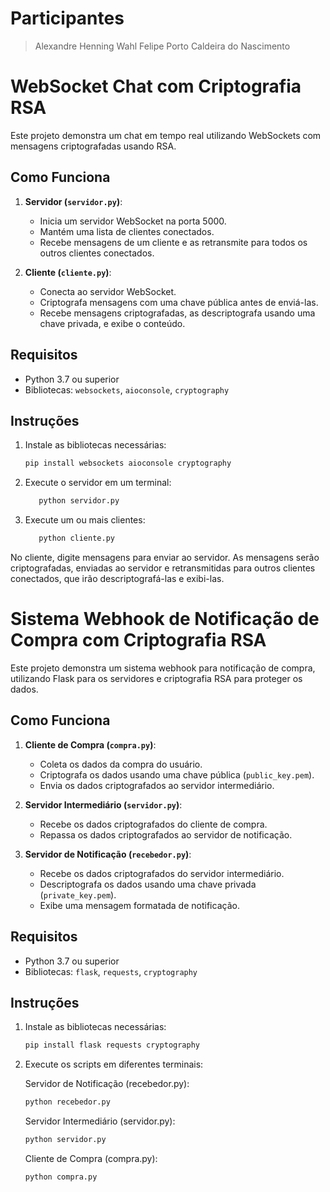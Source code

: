 # Participantes
> Alexandre Henning Wahl
> Felipe Porto Caldeira do Nascimento

# WebSocket Chat com Criptografia RSA

Este projeto demonstra um chat em tempo real utilizando WebSockets com mensagens criptografadas usando RSA.

## Como Funciona

1. **Servidor (`servidor.py`)**:
   - Inicia um servidor WebSocket na porta 5000.
   - Mantém uma lista de clientes conectados.
   - Recebe mensagens de um cliente e as retransmite para todos os outros clientes conectados.

2. **Cliente (`cliente.py`)**:
   - Conecta ao servidor WebSocket.
   - Criptografa mensagens com uma chave pública antes de enviá-las.
   - Recebe mensagens criptografadas, as descriptografa usando uma chave privada, e exibe o conteúdo.

## Requisitos

- Python 3.7 ou superior
- Bibliotecas: `websockets`, `aioconsole`, `cryptography`

## Instruções

1. Instale as bibliotecas necessárias:
   ```bash
   pip install websockets aioconsole cryptography

2. Execute o servidor em um terminal:

   ```bash
      python servidor.py

3. Execute um ou mais clientes:

   ```bash
      python cliente.py

No cliente, digite mensagens para enviar ao servidor. As mensagens serão criptografadas, enviadas ao servidor e retransmitidas para outros clientes conectados, que irão descriptografá-las e exibi-las.


# Sistema Webhook de Notificação de Compra com Criptografia RSA

Este projeto demonstra um sistema webhook para notificação de compra, utilizando Flask para os servidores e criptografia RSA para proteger os dados.

## Como Funciona

1. **Cliente de Compra (`compra.py`)**:
   - Coleta os dados da compra do usuário.
   - Criptografa os dados usando uma chave pública (`public_key.pem`).
   - Envia os dados criptografados ao servidor intermediário.

2. **Servidor Intermediário (`servidor.py`)**:
   - Recebe os dados criptografados do cliente de compra.
   - Repassa os dados criptografados ao servidor de notificação.

3. **Servidor de Notificação (`recebedor.py`)**:
   - Recebe os dados criptografados do servidor intermediário.
   - Descriptografa os dados usando uma chave privada (`private_key.pem`).
   - Exibe uma mensagem formatada de notificação.

## Requisitos

- Python 3.7 ou superior
- Bibliotecas: `flask`, `requests`, `cryptography`

## Instruções

1. Instale as bibliotecas necessárias:
   ```bash
   pip install flask requests cryptography

2. Execute os scripts em diferentes terminais:

   Servidor de Notificação (recebedor.py):
      ```bash
      python recebedor.py
      ```

   Servidor Intermediário (servidor.py):
      ```bash
      python servidor.py
      ```

   Cliente de Compra (compra.py):
      ```bash
      python compra.py
      ```
